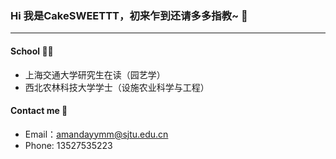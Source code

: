 ### Hi 我是CakeSWEETTT，初来乍到还请多多指教~ 👋
***
#### School 👩‍🎓
+ 上海交通大学研究生在读（园艺学）
+ 西北农林科技大学学士（设施农业科学与工程）
#### Contact me 📱
+ Email：amandayymm@sjtu.edu.cn
+ Phone: 13527535223
<!--
**CakeSWEETTT/CakeSWEETTT** is a ✨ _special_ ✨ repository because its `README.md` (this file) appears on your GitHub profile.

Here are some ideas to get you started:

- 🔭 I’m currently working on ...
- 🌱 I’m currently learning ...
- 👯 I’m looking to collaborate on ...
- 🤔 I’m looking for help with ...
- 💬 Ask me about ...
- 📫 How to reach me: ...
- 😄 Pronouns: ...
- ⚡ Fun fact: ...
-->
